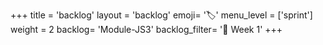 +++
title = 'backlog'
layout = 'backlog'
emoji= '🏷️'
menu_level = ['sprint']
weight = 2
backlog= 'Module-JS3'
backlog_filter= '📅 Week 1'
+++
